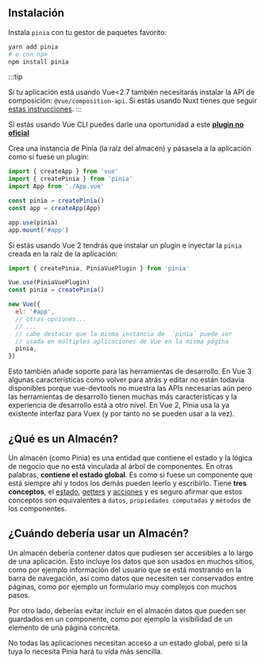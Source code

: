## Instalación

<VueMasteryLogoLink for="pinia-cheat-sheet">
</VueMasteryLogoLink>

Instala `pinia` con tu gestor de paquetes favorito:

```bash
yarn add pinia
# o con npm
npm install pinia
```

:::tip

Si tu aplicación está usando Vue<2.7 también necesitarás instalar la API de composición: `@vue/composition-api`. Si estás usando Nuxt tienes que seguir [estas instrucciones](/ssr/nuxt.md).
:::

Si estás usando Vue CLI puedes darle una oportunidad a este [**plugin no oficial**](https://github.com/wobsoriano/vue-cli-plugin-pinia)

Crea una instancia de Pinia (la raíz del almacén) y pásasela a la aplicación como si fuese un plugin:

```js {2,5-6,8}
import { createApp } from 'vue'
import { createPinia } from 'pinia'
import App from './App.vue'

const pinia = createPinia()
const app = createApp(App)

app.use(pinia)
app.mount('#app')
```

Si estás usando Vue 2 tendrás que instalar un plugin e inyectar la `pinia` creada en la raíz de la aplicación:

```js {1,3-4,12}
import { createPinia, PiniaVuePlugin } from 'pinia'

Vue.use(PiniaVuePlugin)
const pinia = createPinia()

new Vue({
  el: '#app',
  // otras opciones...
  // ...
  // cabe destacar que la misma instancia de  `pinia` puede ser
  // usada en múltiples aplicaciones de Vue en la misma página
  pinia,
})
```

Esto también añade soporte para las herramientas de desarrollo. En Vue 3 algunas características como volver para atrás y editar no están todavía disponibles porque vue-devtools no muestra las APIs necesarias aún pero las herramientas de desarrollo tienen muchas más características y la experiencia de desarrollo está a otro nivel. En Vue 2, Pinia usa la ya existente interfaz para Vuex (y por tanto no se pueden usar a la vez).

## ¿Qué es un Almacén?

Un almacén (como Pinia) es una entidad que contiene el estado y la lógica de negocio que no está vinculada al árbol de componentes. En otras palabras, **contiene el estado global**. Es como si fuese un componente que está siempre ahí y todos los demás pueden leerlo y escribirlo. Tiene **tres conceptos**, el [estado](./core-concepts/state.md), [getters](./core-concepts/getters.md) y [acciones](./core-concepts/actions.md) y es seguro afirmar que estos conceptos son equivalentes a `datos`, `propiedades computadas` y `métodos` de los componentes.

## ¿Cuándo debería usar un Almacén?

Un almacén debería contener datos que pudiesen ser accesibles a lo largo de una aplicación. Esto incluye los datos que son usados en muchos sitios, como por ejemplo información del usuario que se está mostrando en la barra de navegación, así como datos que necesiten ser conservados entre páginas, como por ejemplo un formulario muy complejos con muchos pasos.

Por otro lado, deberías evitar incluir en el almacén datos que pueden ser guardados en un componente, como por ejemplo la visibilidad de un elemento de una página concreta.

No todas las aplicaciones necesitan acceso a un estado global, pero si la tuya lo necesita Pinia hará tu vida más sencilla.
